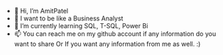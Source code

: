 - 👋 Hi, I’m AmitPatel
- 👀 I want to be like a Business Analyst
- 🌱 I’m currently learning SQL, T-SQL, Power Bi 
- 📫 You can reach me on my github account if any information do you want to share Or If you want any information from me as well. :)

<!---
AmitPatel-analyst/AmitPatel-analyst is a ✨ special ✨ repository because its `README.md` (this file) appears on your GitHub profile.
You can click the Preview link to take a look at your changes.
--->
